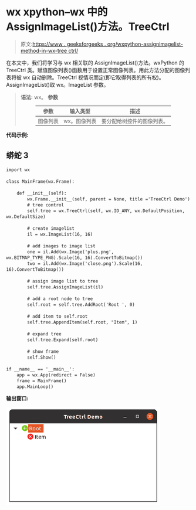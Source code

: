 # wx xpython–wx 中的 AssignImageList()方法。TreeCtrl

> 原文:[https://www . geeksforgeeks . org/wxpython-assignimagelist-method-in-wx-tree ctrl/](https://www.geeksforgeeks.org/wxpython-assignimagelist-method-in-wx-treectrl/)

在本文中，我们将学习与 wx 相关联的 AssignImageList()方法。wxPython 的 TreeCtrl 类。赋值图像列表()函数用于设置正常图像列表。用此方法分配的图像列表将被 wx 自动删除。TreeCtrl 视情况而定(即它取得列表的所有权)。
AssignImageList()取 wx。ImageList 参数。

> **语法:** wx。
> **参数**
> 
> <figure class="table">
> 
> | 参数 | 输入类型 | 描述 |
> | --- | --- | --- |
> | 图像列表 | wx。图像列表 | 要分配给树控件的图像列表。 |
> 
> </figure>

**代码示例:**

## 蟒蛇 3

```
import wx

class MainFrame(wx.Frame):

    def __init__(self):
        wx.Frame.__init__(self, parent = None, title ='TreeCtrl Demo')
        # tree control
        self.tree = wx.TreeCtrl(self, wx.ID_ANY, wx.DefaultPosition, wx.DefaultSize)

        # create imagelist
        il = wx.ImageList(16, 16)

        # add images to image list
        one = il.Add(wx.Image('plus.png', wx.BITMAP_TYPE_PNG).Scale(16, 16).ConvertToBitmap())
        two = il.Add(wx.Image('close.png').Scale(16, 16).ConvertToBitmap())

        # assign image list to tree
        self.tree.AssignImageList(il)

        # add a root node to tree
        self.root = self.tree.AddRoot('Root ', 0)

        # add item to self.root
        self.tree.AppendItem(self.root, "Item", 1)

        # expand tree
        self.tree.Expand(self.root)

        # show frame
        self.Show()

if __name__ == '__main__':
    app = wx.App(redirect = False)
    frame = MainFrame()
    app.MainLoop()
```

**输出窗口:**

![](img/8ca5a1d39efb54fcec4e139016a2747b.png)